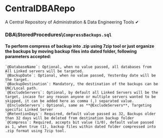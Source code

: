 # CentralDBARepo
A Central Repository of Administration & Data Engineering Tools ✔

### DBA\StoredProcedures\\`CompressBackups.sql`
#### To perform compress of backup into .zip using 7zip tool or just organize the backups by moving backup files into dated folder, following parameters accepted:   
    `@DatabaseName`: Optional, when no value passed, all databases from All Linked servers will be targeted.   
    `@BackupDate`: Optional, when no value passed, Yesterday date will be the target.   
    `@BackupDestination`: Mandatory, the destination of the backups can be UNC/Local path.   
    `@ExcludeServers`: Optional, by default all Linked Servers will be the target, incase for any reason anyone or multiple servers wanted to be skipped, it can be added here as comma (,) separated value.   
    `@IncludeServers`: Optional, same as **@ExcludeServers**, Targeting specific Linked Server   
    `@RetentionDays`: Required, default value passed as 32, Backups older than 32 days will be deleted from destination backup folder    
    `@Compress`: Required, accepts bit value (1/0), default value passed as 1, when true (1), backup files within dated folder compressed into .zip format using 7zip tool.   
